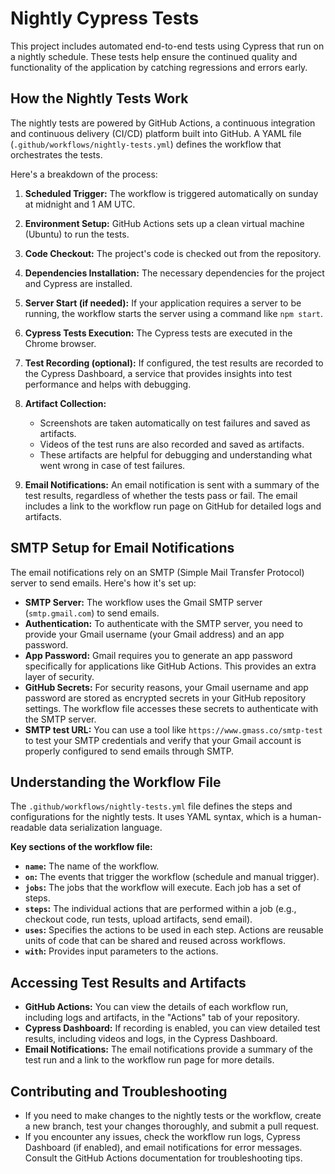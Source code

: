 # Nightly Cypress Tests

This project includes automated end-to-end tests using Cypress that run on a nightly schedule. These tests help ensure the continued quality and functionality of the application by catching regressions and errors early.

## How the Nightly Tests Work

The nightly tests are powered by GitHub Actions, a continuous integration and continuous delivery (CI/CD) platform built into GitHub. A YAML file (`.github/workflows/nightly-tests.yml`) defines the workflow that orchestrates the tests.

Here's a breakdown of the process:

1. **Scheduled Trigger:** The workflow is triggered automatically  on sunday at midnight and 1 AM UTC.

2. **Environment Setup:** GitHub Actions sets up a clean virtual machine (Ubuntu) to run the tests.

3. **Code Checkout:** The project's code is checked out from the repository.

4. **Dependencies Installation:**  The necessary dependencies for the project and Cypress are installed.

5. **Server Start (if needed):** If your application requires a server to be running, the workflow starts the server using a command like `npm start`.

6. **Cypress Tests Execution:** The Cypress tests are executed in the Chrome browser.

7. **Test Recording (optional):** If configured, the test results are recorded to the Cypress Dashboard, a service that provides insights into test performance and helps with debugging.

8. **Artifact Collection:**
   - Screenshots are taken automatically on test failures and saved as artifacts.
   - Videos of the test runs are also recorded and saved as artifacts.
   - These artifacts are helpful for debugging and understanding what went wrong in case of test failures.

9. **Email Notifications:** An email notification is sent with a summary of the test results, regardless of whether the tests pass or fail. The email includes a link to the workflow run page on GitHub for detailed logs and artifacts.


## SMTP Setup for Email Notifications

The email notifications rely on an SMTP (Simple Mail Transfer Protocol) server to send emails. Here's how it's set up:

- **SMTP Server:** The workflow uses the Gmail SMTP server (`smtp.gmail.com`) to send emails.
- **Authentication:** To authenticate with the SMTP server, you need to provide your Gmail username (your Gmail address) and an app password.
- **App Password:** Gmail requires you to generate an app password specifically for applications like GitHub Actions. This provides an extra layer of security.
- **GitHub Secrets:** For security reasons, your Gmail username and app password are stored as encrypted secrets in your GitHub repository settings. The workflow file accesses these secrets to authenticate with the SMTP server.
- **SMTP test URL:**  You can use a tool like `https://www.gmass.co/smtp-test` to test your SMTP credentials and verify that your Gmail account is properly configured to send emails through SMTP.

## Understanding the Workflow File

The `.github/workflows/nightly-tests.yml` file defines the steps and configurations for the nightly tests. It uses YAML syntax, which is a human-readable data serialization language.

**Key sections of the workflow file:**

- **`name`:** The name of the workflow.
- **`on`:** The events that trigger the workflow (schedule and manual trigger).
- **`jobs`:** The jobs that the workflow will execute. Each job has a set of steps.
- **`steps`:** The individual actions that are performed within a job (e.g., checkout code, run tests, upload artifacts, send email).
- **`uses`:** Specifies the actions to be used in each step. Actions are reusable units of code that can be shared and reused across workflows.
- **`with`:**  Provides input parameters to the actions.

## Accessing Test Results and Artifacts

- **GitHub Actions:** You can view the details of each workflow run, including logs and artifacts, in the "Actions" tab of your repository.
- **Cypress Dashboard:** If recording is enabled, you can view detailed test results, including videos and logs, in the Cypress Dashboard.
- **Email Notifications:** The email notifications provide a summary of the test run and a link to the workflow run page for more details.

## Contributing and Troubleshooting

- If you need to make changes to the nightly tests or the workflow, create a new branch, test your changes thoroughly, and submit a pull request.
- If you encounter any issues, check the workflow run logs, Cypress Dashboard (if enabled), and email notifications for error messages. Consult the GitHub Actions documentation for troubleshooting tips.
